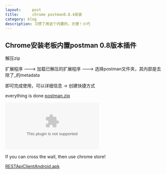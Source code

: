 ```yaml
---
layout:     post
title:      chrome postman0.8.4安装
category: blog
description: 习惯了用这个内置的，方便！小巧
---
```


## Chrome安装老板内置postman 0.8版本插件


解压zip


扩展程序 ---> 加载已解压的扩展程序  ---> 选择postman文件夹，其内部是去除了_的metadata


即可完成使用，可以详细信息 -> 创建快捷方式  


everything is done
<a href='/file/postman.zip'>postman.zip</a>

![download zip](/file/postman.zip)


If you can cross the wall, then use chrome store!


<a href='/file/RESTApiClientAndroid.apk'>RESTApiClientAndroid.apk</a>
